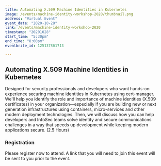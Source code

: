 ```yaml
---
title: Automating X.509 Machine Identities in Kubernetes
image: /events/machine-identity-workshop-2020/thumbnail.png
address: "Virtual Event"
event_date: "2020-10-28"
link: /events/machine-identity-workshop-2020
timestamp: "20201028"
start_time: "5:30pm"
end_time: "8:00pm"
eventbrite_id: 125137861713

---
```


## Automating X.509 Machine Identities in Kubernetes

Designed for security professionals and developers who want hands-on experience securing machine identities in Kubernetes using cert-manager. We'll help you identify the role and importance of machine identities (X.509 certificates) in your organization—especially if you are building new or next generation infrastructures using containers, micro-services and other modern deployment technologies. Then, we will discuss how you can help developers and InfoSec teams solve identity and secure communications challenges in a way that speeds up development while keeping modern applications secure. (2.5 Hours)

### Registration

Please register now to attend. A link that you will need to join this event will be sent to you prior to the event.